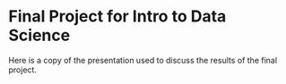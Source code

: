 # Final Project for Intro to Data Science

Here is a copy of the presentation used to discuss the results of the final project. 

